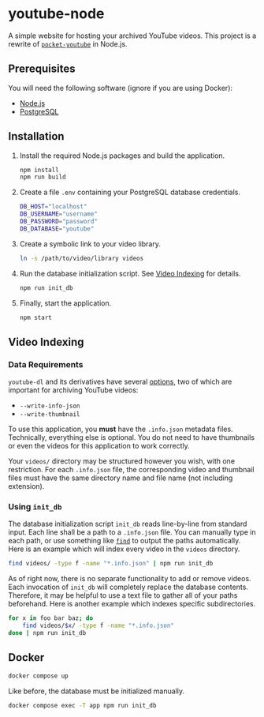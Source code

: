 # youtube-node

A simple website for hosting your archived YouTube videos. This project is a rewrite of [`pocket-youtube`](https://github.com/peppermintpatty5/pocket-youtube/) in Node.js.

## Prerequisites

You will need the following software (ignore if you are using Docker):

- [Node.js](https://nodejs.org)
- [PostgreSQL](https://postgresql.org)

## Installation

1. Install the required Node.js packages and build the application.

   ```sh
   npm install
   npm run build
   ```

2. Create a file `.env` containing your PostgreSQL database credentials.

   ```sh
   DB_HOST="localhost"
   DB_USERNAME="username"
   DB_PASSWORD="password"
   DB_DATABASE="youtube"
   ```

3. Create a symbolic link to your video library.

   ```sh
   ln -s /path/to/video/library videos
   ```

4. Run the database initialization script. See [Video Indexing](#video-indexing) for details.

   ```sh
   npm run init_db
   ```

5. Finally, start the application.

   ```sh
   npm start
   ```

## Video Indexing

### Data Requirements

`youtube-dl` and its derivatives have several [options](https://github.com/ytdl-org/youtube-dl#options), two of which are important for archiving YouTube videos:

- `--write-info-json`
- `--write-thumbnail`

To use this application, you **must** have the `.info.json` metadata files.
Technically, everything else is optional. You do not need to have thumbnails or even the videos for this application to work correctly.

Your `videos/` directory may be structured however you wish, with one restriction. For each `.info.json` file, the corresponding video and thumbnail files must have the same directory name and file name (not including extension).

### Using `init_db`

The database initialization script `init_db` reads line-by-line from standard input. Each line shall be a path to a `.info.json` file. You can manually type in each path, or use something like [`find`](https://pubs.opengroup.org/onlinepubs/9699919799/utilities/find.html) to output the paths automatically. Here is an example which will index every video in the `videos` directory.

```sh
find videos/ -type f -name "*.info.json" | npm run init_db
```

As of right now, there is no separate functionality to add or remove videos. Each invocation of `init_db` will completely replace the database contents. Therefore, it may be helpful to use a text file to gather all of your paths beforehand. Here is another example which indexes specific subdirectories.

```sh
for x in foo bar baz; do
    find videos/$x/ -type f -name "*.info.json"
done | npm run init_db
```

## Docker

```sh
docker compose up
```

Like before, the database must be initialized manually.

```sh
docker compose exec -T app npm run init_db
```
